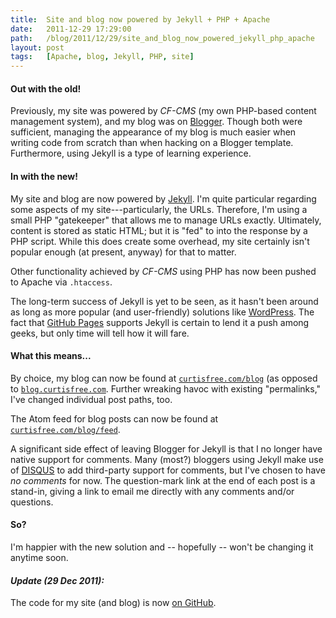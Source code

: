 ```yaml
---
title:  Site and blog now powered by Jekyll + PHP + Apache
date:   2011-12-29 17:29:00
path:   /blog/2011/12/29/site_and_blog_now_powered_jekyll_php_apache
layout: post
tags:   [Apache, blog, Jekyll, PHP, site]
---
```

#### Out with the old!

Previously, my site was powered by _CF-CMS_ (my own PHP-based content management system), and my
blog was on [Blogger](https://www.blogger.com). Though both were sufficient, managing the
appearance of my blog is much easier when writing code from scratch than when hacking on a Blogger
template. Furthermore, using Jekyll is a type of learning experience.

#### In with the new!

My site and blog are now powered by [Jekyll](http://jekyllrb.com/). I'm quite particular regarding
some aspects of my site---particularly, the URLs. Therefore, I'm using a small PHP "gatekeeper"
that allows me to manage URLs exactly. Ultimately, content is stored as static HTML; but it is "fed"
to into the response by a PHP script. While this does create some overhead, my site certainly isn't
popular enough (at present, anyway) for that to matter.

Other functionality achieved by _CF-CMS_ using PHP has now been pushed to Apache via `.htaccess`.

The long-term success of Jekyll is yet to be seen, as it hasn't been around as long as more
popular (and user-friendly) solutions like [WordPress](https://wordpress.org). The fact that
[GitHub Pages](http://pages.github.com) supports Jekyll is certain to lend it a push among geeks,
but only time will tell how it will fare.

#### What this means...

By choice, my blog can now be found at [`curtisfree.com/blog`](/blog) (as opposed to
[`blog.curtisfree.com`](http://blog.curtisfree.com). Further wreaking havoc with existing
"permalinks," I've changed individual post paths, too.

The Atom feed for blog posts can now be found at [`curtisfree.com/blog/feed`](/blog/feed).

A significant side effect of leaving Blogger for Jekyll is that I no longer have native support for 
comments. Many (most?) bloggers using Jekyll make use of [DISQUS](https://disqus.com/) to add
third-party support for comments, but I've chosen to have _no comments_ for now. The question-mark
link at the end of each post is a stand-in, giving a link to email me directly with any comments
and/or questions.

#### So?

I'm happier with the new solution and -- hopefully -- won't be changing it anytime soon.

#### _Update (29 Dec 2011):_

The code for my site (and blog) is now [on GitHub](https://github.com/cfree3/CurtisFree.com).

